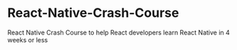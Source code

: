 # React-Native-Crash-Course
React Native Crash Course to help React developers learn React Native in 4 weeks or less
